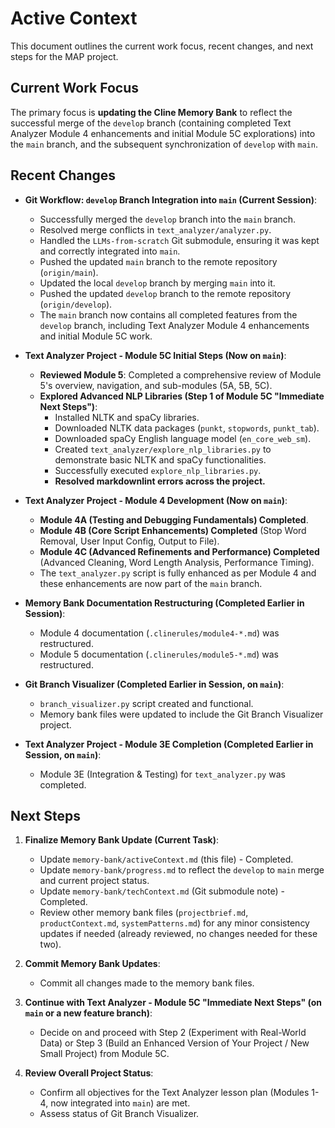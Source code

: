 # Active Context

This document outlines the current work focus, recent changes, and next steps for the MAP project.

## Current Work Focus

The primary focus is **updating the Cline Memory Bank** to reflect the successful merge of the `develop` branch (containing completed Text Analyzer Module 4 enhancements and initial Module 5C explorations) into the `main` branch, and the subsequent synchronization of `develop` with `main`.

## Recent Changes

* **Git Workflow: `develop` Branch Integration into `main` (Current Session)**:
  * Successfully merged the `develop` branch into the `main` branch.
  * Resolved merge conflicts in `text_analyzer/analyzer.py`.
  * Handled the `LLMs-from-scratch` Git submodule, ensuring it was kept and correctly integrated into `main`.
  * Pushed the updated `main` branch to the remote repository (`origin/main`).
  * Updated the local `develop` branch by merging `main` into it.
  * Pushed the updated `develop` branch to the remote repository (`origin/develop`).
  * The `main` branch now contains all completed features from the `develop` branch, including Text Analyzer Module 4 enhancements and initial Module 5C work.

* **Text Analyzer Project - Module 5C Initial Steps (Now on `main`)**:
  * **Reviewed Module 5**: Completed a comprehensive review of Module 5's overview, navigation, and sub-modules (5A, 5B, 5C).
  * **Explored Advanced NLP Libraries (Step 1 of Module 5C "Immediate Next Steps")**:
    * Installed NLTK and spaCy libraries.
    * Downloaded NLTK data packages (`punkt`, `stopwords`, `punkt_tab`).
    * Downloaded spaCy English language model (`en_core_web_sm`).
    * Created `text_analyzer/explore_nlp_libraries.py` to demonstrate basic NLTK and spaCy functionalities.
    * Successfully executed `explore_nlp_libraries.py`.
    * **Resolved markdownlint errors across the project.**

* **Text Analyzer Project - Module 4 Development (Now on `main`)**:
  * **Module 4A (Testing and Debugging Fundamentals) Completed**.
  * **Module 4B (Core Script Enhancements) Completed** (Stop Word Removal, User Input Config, Output to File).
  * **Module 4C (Advanced Refinements and Performance) Completed** (Advanced Cleaning, Word Length Analysis, Performance Timing).
  * The `text_analyzer.py` script is fully enhanced as per Module 4 and these enhancements are now part of the `main` branch.

* **Memory Bank Documentation Restructuring (Completed Earlier in Session)**:
  * Module 4 documentation (`.clinerules/module4-*.md`) was restructured.
  * Module 5 documentation (`.clinerules/module5-*.md`) was restructured.

* **Git Branch Visualizer (Completed Earlier in Session, on `main`)**:
  * `branch_visualizer.py` script created and functional.
  * Memory bank files were updated to include the Git Branch Visualizer project.

* **Text Analyzer Project - Module 3E Completion (Completed Earlier in Session, on `main`)**:
  * Module 3E (Integration & Testing) for `text_analyzer.py` was completed.

## Next Steps

1. **Finalize Memory Bank Update (Current Task)**:

    * Update `memory-bank/activeContext.md` (this file) - Completed.
    * Update `memory-bank/progress.md` to reflect the `develop` to `main` merge and current project status.
    * Update `memory-bank/techContext.md` (Git submodule note) - Completed.
    * Review other memory bank files (`projectbrief.md`, `productContext.md`, `systemPatterns.md`) for any minor consistency updates if needed (already reviewed, no changes needed for these two).

2. **Commit Memory Bank Updates**:

    * Commit all changes made to the memory bank files.

3. **Continue with Text Analyzer - Module 5C "Immediate Next Steps" (on `main` or a new feature branch)**:

    * Decide on and proceed with Step 2 (Experiment with Real-World Data) or Step 3 (Build an Enhanced Version of Your Project / New Small Project) from Module 5C.

4. **Review Overall Project Status**:

    * Confirm all objectives for the Text Analyzer lesson plan (Modules 1-4, now integrated into `main`) are met.
    * Assess status of Git Branch Visualizer.

